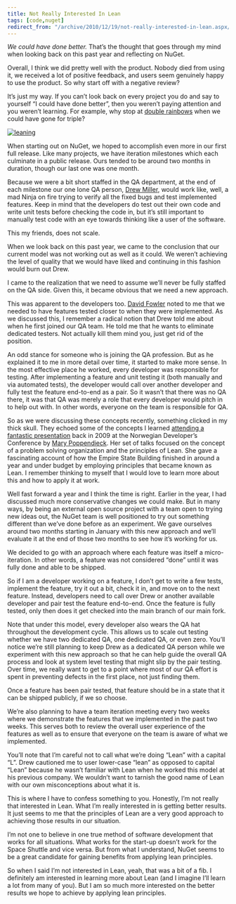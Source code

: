 ```yaml
---
title: Not Really Interested In Lean
tags: [code,nuget]
redirect_from: "/archive/2010/12/19/not-really-interested-in-lean.aspx/"
---
```


*We could have done better.* That’s the thought that goes through my
mind when looking back on this past year and reflecting on NuGet.

Overall, I think we did pretty well with the product. Nobody died from
using it, we received a lot of positive feedback, and users seem
genuinely happy to use the product. So why start off with a negative
review?

It’s just my way. If you can’t look back on every project you do and say
to yourself “I could have done better”, then you weren’t paying
attention and you weren’t learning. For example, why stop at [double
rainbows](http://www.youtube.com/watch?v=OQSNhk5ICTI "Double Rainbow (All the Way)")
when we could have gone for triple?

[![leaning](https://haacked.com/assets/images/haacked_com/WindowsLiveWriter/Not-Really-Interested-In-Lean_10556/leaning_f2e193c8-335d-4239-8725-a03596790c3c.jpg "leaning")](http://www.flickr.com/photos/hern42/4606409286/ "Leaning Tower of Pisa by hem42 (http://creativecommons.org/licenses/by-sa/2.0/deed.en)")

When starting out on NuGet, we hoped to accomplish even more in our
first full release. Like many projects, we have iteration milestones
which each culminate in a public release. Ours tended to be around two
months in duration, though our last one was one month.

Because we were a bit short staffed in the QA department, at the end of
each milestone our one lone QA person, [Drew
Miller](http://half-ogre.com/ "Drew Miller's Blog"), would work like,
well, a mad Ninja on fire trying to verify all the fixed bugs and test
implemented features. Keep in mind that the developers do test out their
own code and write unit tests before checking the code in, but it’s
still important to manually test code with an eye towards thinking like
a user of the software.

This my friends, does not scale.

When we look back on this past year, we came to the conclusion that our
current model was not working out as well as it could. We weren’t
achieving the level of quality that we would have liked and continuing
in this fashion would burn out Drew.

I came to the realization that we need to assume we’ll never be fully
staffed on the QA side. Given this, it became obvious that we need a new
approach.

This was apparent to the developers too. [David
Fowler](http://weblogs.asp.net/davidfowler/ "David Fowler's blog") noted
to me that we needed to have features tested closer to when they were
implemented. As we discussed this, I remember a radical notion that Drew
told me about when he first joined our QA team. He told me that he wants
to eliminate dedicated testers. Not actually kill them mind you, just
get rid of the position.

An odd stance for someone who is joining the QA profession. But as he
explained it to me in more detail over time, it started to make more
sense. In the most effective place he worked, every developer was
responsible for testing. After implementing a feature and unit testing
it (both manually and via automated tests), the developer would call
over another developer and fully test the feature end-to-end as a pair.
So it wasn’t that there was no QA there, it was that QA was merely a
role that every developer would pitch in to help out with. In other
words, everyone on the team is responsible for QA.

So as we were discussing these concepts recently, something clicked in
my thick skull. They echoed some of the concepts I learned [attending a
fantastic
presentation](https://haacked.com/archive/2009/06/28/ndc2009-trip-report.aspx "NDC 2009 Trip report")
back in 2009 at the Norwegian Developer’s Conference by [Mary
Poppendieck](http://www.poppendieck.com/ "Mary Poppendieck's Website").
Her set of talks focused on the concept of a problem solving
organization and the principles of Lean. She gave a fascinating account
of how the Empire State Building finished in around a year and under
budget by employing principles that became known as Lean. I remember
thinking to myself that I would love to learn more about this and how to
apply it at work.

Well fast forward a year and I think the time is right. Earlier in the
year, I had discussed much more conservative changes we could make. But
in many ways, by being an external open source project with a team open
to trying new ideas out, the NuGet team is well positioned to try out
something different than we’ve done before as an experiment. We gave
ourselves around two months starting in January with this new approach
and we’ll evaluate it at the end of those two months to see how it’s
working for us.

We decided to go with an approach where each feature was itself a
micro-iteration. In other words, a feature was not considered “done”
until it was fully done and able to be shipped.

So if I am a developer working on a feature, I don’t get to write a few
tests, implement the feature, try it out a bit, check it in, and move on
to the next feature. Instead, developers need to call over Drew or
another available developer and pair test the feature end-to-end. Once
the feature is fully tested, only then does it get checked into the main
branch of our main fork.

Note that under this model, every developer also wears the QA hat
throughout the development cycle. This allows us to scale out testing
whether we have two dedicated QA, one dedicated QA, or even zero. You’ll
notice we’re still planning to keep Drew as a dedicated QA person while
we experiment with this new approach so that he can help guide the
overall QA process and look at system level testing that might slip by
the pair testing. Over time, we really want to get to a point where most
of our QA effort is spent in preventing defects in the first place, not
just finding them.

Once a feature has been pair tested, that feature should be in a state
that it can be shipped publicly, if we so choose.

We’re also planning to have a team iteration meeting every two weeks
where we demonstrate the features that we implemented in the past two
weeks. This serves both to review the overall user experience of the
features as well as to ensure that everyone on the team is aware of what
we implemented.

You’ll note that I’m careful not to call what we’re doing “Lean” with a
capital “L”. Drew cautioned me to user lower-case “lean” as opposed to
capital “Lean” because he wasn’t familiar with Lean when he worked this
model at his previous company. We wouldn’t want to tarnish the good name
of Lean with our own misconceptions about what it is.

This is where I have to confess something to you. Honestly, I’m not
really that interested in Lean. What I’m really interested in is getting
better results. It just seems to me that the principles of Lean are a
very good approach to achieving those results in our situation.

I’m not one to believe in one true method of software development that
works for all situations. What works for the start-up doesn’t work for
the Space Shuttle and vice versa. But from what I understand, NuGet
seems to be a great candidate for gaining benefits from applying lean
principles.

So when I said I’m not interested in Lean, yeah, that was a bit of a
fib. I definitely am interested in learning more about Lean (and I
imagine I’ll learn a lot from many of you). But I am so much more
interested on the better results we hope to achieve by applying lean
principles.

